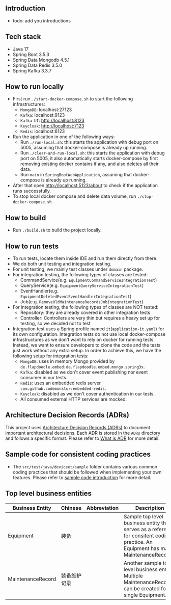 ## Introduction

- todo: add you introductions

## Tech stack

- Java 17
- Spring Boot 3.5.3
- Spring Data Mongodb 4.5.1
- Spring Data Redis 3.5.0
- Spring Kafka 3.3.7

## How to run locally

- First run `./start-docker-compose.sh` to start the following infrastructures:
    - `MongoDB`: localhost:27123
    - `Kafka`: localhost:9123
    - `Kafka UI`: [http://localhost:8123](http://localhost:8123)
    - `Keycloak`: [http://localhost:7123](http://localhost:7123)
    - `Redis`: localhost:6123
- Run the application in one of the following ways:
    - Run `./run-local.sh`: this starts the application with debug port on 5005, assuming that docker-compose is already
      up running.
    - Run `./clear-and-run-local.sh`: this starts the application with debug port on 5005, it also automatically starts
      docker-compose by first removing existing docker contains if any, and also deletes all their data.
    - Run `main` in  `SpringBootWebApplication`, assuming that docker-compose is already up running.
- After that open [http://localhost:5123/about](http://localhost:5123/about) to check if the application runs
  successfully.
- To stop local docker compose and delete data volume, run `./stop-docker-compose.sh`.

## How to build
- Run `./build.sh` to build the project locally.

## How to run tests

- To run tests, locate them inside IDE and run them directly from there.
- We do both unit testing and integration testing.
- For unit testing, we mainly test classes under `domain` package.
- For integration testing, the following types of classes are tested:
    - CommandService(e.g. `EquipmentCommandServiceIntegrationTest`)
    - QueryService(e.g. `EquipmentQueryServiceIntegrationTest`)
    - EventHandler(e.g. `EquipmentDeletedEventEventHandlerIntegrationTest`)
    - Job(e.g. `RemoveOldMaintenanceRecordsJobIntegrationTest`)
- For integration testing, the following types of classes are NOT tested:
    - Repository: they are already covered in other integration tests
    - Controller: Controllers are very thin but requires a heavy set up for testing, so we decided not to test
- Integration test uses a Spring profile named `it`(`application-it.yaml`) for its own configuration. Integration tests
  do
  not use local
  docker-compose infrastructures as we don't want to rely on docker for running tests. Instead, we want to ensure
  developers to
  clone the code and the tests
  just work without any extra setup. In order to achieve this, we have the following setup for integration tests:
    - `MongoDB`: uses in memory Mongo provided by `de.flapdoodle.embed:de.flapdoodle.embed.mongo.spring3x`.
    - `Kafka`: disabled as we don't cover event publishing nor event consumer in our tests.
    - `Redis`: uses an embedded redis server `com.github.codemonstur:embedded-redis`.
    - `Keycloak`: disabled as we don't cover authentication in our tests.
    - All consumed external HTTP services are mocked.

## Architecture Decision Records (ADRs)

This project uses [Architecture Decision Records (ADRs)](https://adr.github.io/) to document important architectural
decisions. Each ADR is stored in the `ADRs` directory and follows a specific format. Please refer to [What is ADR](ADRs/000_what_is_ADR.md) for more detail.

## Sample code for consistent coding practices

- The `src/test/java/deviceet/sample` folder contains various common coding practices that should be followed when
  implementing your own features. Please refer to [sample code introduction](src/test/java/deviceet/sample/sample-code-introduction.md) for more detail.

## Top level business entities

| Business Entity   | Chinese | Abbreviation | Description                                                                                                                          |
|-------------------|---------|--------------|--------------------------------------------------------------------------------------------------------------------------------------|
| Equipment         | 装备      |              | Sample top level business entity that serves as a reference for consitent coding practice. An Equipment has many MaintenanceRecords. |
| MaintenanceRecord | 装备维护记录  |              | Another sample top level business entity. Multiple MaintenanceRecords can be created for a single  Equipment.                        |

